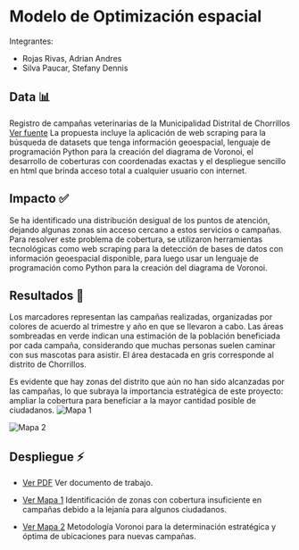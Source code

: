 # Modelo de Optimización espacial

Integrantes:
* Rojas Rivas, Adrian Andres
* Silva Paucar, Stefany Dennis

## Data 📊
Registro de campañas veterinarias de la Municipalidad Distrital de Chorrillos [Ver fuente](https://www.datosabiertos.gob.pe/dataset/registro-de-campa%C3%B1as-veterinarias-de-la-municipalidad-distrital-del-chorrillos-mdch)
La propuesta incluye la aplicación de web scraping para la búsqueda de datasets que tenga
información geoespacial, lenguaje de programación Python para la creación del diagrama de
Voronoi, el desarrollo de coberturas con coordenadas exactas y el despliegue sencillo en html
que brinda acceso total a cualquier usuario con internet.

## Impacto ✅
Se ha identificado una distribución desigual de los puntos de atención, dejando algunas zonas sin acceso cercano a estos servicios o campañas. Para resolver este problema de cobertura, se utilizaron herramientas tecnológicas como web scraping para la detección de bases de datos con información geoespacial disponible, para luego usar un lenguaje de programación como Python para la creación del diagrama de Voronoi.

## Resultados 🚀
Los marcadores representan las campañas realizadas, organizadas por colores de acuerdo al trimestre y año en que se llevaron a cabo. Las áreas sombreadas en verde indican una estimación de la población beneficiada por cada campaña, considerando que muchas personas suelen caminar con sus mascotas para asistir. El área destacada en gris corresponde al distrito de Chorrillos.

Es evidente que hay zonas del distrito que aún no han sido alcanzadas por las campañas, lo que subraya la importancia estratégica de este proyecto: ampliar la cobertura para beneficiar a la mayor cantidad posible de ciudadanos.
![Mapa 1](https://github.com/user-attachments/assets/8af0c2d8-2b7b-45ee-9817-49e220c97e03)


![Mapa 2](https://github.com/user-attachments/assets/639b5bb1-59ad-41c3-8417-448f8a8ddb04)



## Despliegue ⚡️

* [Ver PDF](https://theadrianro.github.io/dataton2024/modelo.pdf) Ver documento de trabajo.

* [Ver Mapa 1](https://theadrianro.github.io/dataton2024/map1.html) Identificación de zonas con cobertura insuficiente en campañas debido a la lejanía para algunos ciudadanos.

* [Ver Mapa 2](https://theadrianro.github.io/dataton2024/map2.html) Metodología Voronoi para la determinación estratégica y óptima de ubicaciones para nuevas campañas.
